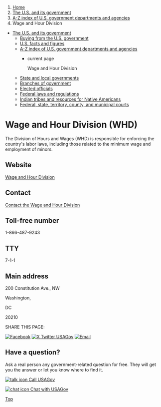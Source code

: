 1. [Home](/)
2. [The U.S. and its government](/about-the-us)
3. [A-Z index of U.S. government departments and agencies](/agency-index)
4. Wage and Hour Division

* [The U.S. and its government](/about-the-us)
  + [Buying from the U.S. government](/buy-from-government)
  + [U.S. facts and figures](/facts-figures)
  + [A-Z index of U.S. government departments and agencies](/agency-index)
    - current page

      Wage and Hour Division
  + [State and local governments](/state-local-governments)
  + [Branches of government](/branches-of-government)
  + [Elected officials](/elected-officials)
  + [Federal laws and regulations](/laws-and-regulations)
  + [Indian tribes and resources for Native Americans](/tribes)
  + [Federal, state, territory, county, and municipal courts](/courts)

Wage and Hour Division
(WHD)
============================

The Division of Hours and Wages (WHD) is responsible for enforcing the country's labor laws, including those related to the minimum wage and employment of minors.

Website
-------

[Wage and Hour Division](https://www.dol.gov/agencies/whd)

Contact
-------

[Contact the Wage and Hour Division](https://www.dol.gov/agencies/whd/contact)

Toll-free number
----------------

1-866-487-9243

TTY
---

7-1-1

Main address
------------

200 Constitution Ave., NW
  

Washington,

DC

20210

SHARE THIS PAGE:

[![Facebook](/themes/custom/usagov/images/social-media-icons/Facebook_Icon.svg)](https://www.facebook.com/sharer/sharer.php?u=https://www.usa.gov/agencies/wage-and-hour-division&v=3)
[![X Twitter USAGov](/themes/custom/usagov/images/social-media-icons/X_Twitter_Icon.svg?version=2)](https://twitter.com/intent/tweet?source=webclient&text=https://www.usa.gov/agencies/wage-and-hour-division)
[![Email](/themes/custom/usagov/images/social-media-icons/Email_Icon.svg?version=2)](mailto:?subject=https://www.usa.gov/agencies/wage-and-hour-division)

Have a question?
----------------

Ask a real person any government-related question for free. They will get you the answer or let you know where to find it.

[![talk icon](/themes/custom/usagov/images/ICONS_talk.png)
Call USAGov](/phone)

[![chat icon](/themes/custom/usagov/images/ICONS_chat.png)
Chat with USAGov](/chat)

[Top](#main-content)